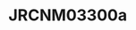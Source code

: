 <a name="material" />

# JRCNM03300a
<script type="application/ld+json">
  {
    "@context": "https://schema.org/",
    "@type": "ChemicalSubstance",
    "http://purl.org/dc/terms/conformsTo":
      {
        "@type": "CreativeWork",
        "@id": "https://bioschemas.org/profiles/ChemicalSubstance/0.4-RELEASE/"
      },
    "@id": "https://egonw.github.io/nanowiki/nanowiki390.html#material",
    "name": "JRCNM03300a",
    "sameAs": "http://127.0.0.1/mediawiki/index.php/Special:URIResolver/JRCNM03300a"
  }
</script>

